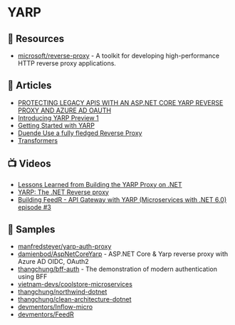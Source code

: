 # YARP


## 📘 Resources
- [microsoft/reverse-proxy](https://github.com/microsoft/reverse-proxy) - A toolkit for developing high-performance HTTP reverse proxy applications.

## 📕 Articles
- [PROTECTING LEGACY APIS WITH AN ASP.NET CORE YARP REVERSE PROXY AND AZURE AD OAUTH](https://damienbod.com/2021/01/11/protecting-legacy-apis-with-an-asp-net-core-yarp-reverse-proxy-and-azure-ad-oauth/)
- [Introducing YARP Preview 1](https://devblogs.microsoft.com/dotnet/introducing-yarp-preview-1/)
- [Getting Started with YARP](https://microsoft.github.io/reverse-proxy/articles/getting-started.html)
- [Duende Use a fully fledged Reverse Proxy](https://docs.duendesoftware.com/identityserver/v5/bff/apis/remote/)
- [Transformers](https://microsoft.github.io/reverse-proxy/articles/transforms.html)

## 📺 Videos
- [Lessons Learned from Building the YARP Proxy on .NET](https://www.youtube.com/watch?v=WJcjlSEXqWA)
- [YARP: The .NET Reverse proxy](https://docs.microsoft.com/en-us/shows/On-NET/YARP-The-NET-Reverse-proxy)
- [Building FeedR - API Gateway with YARP (Microservices with .NET 6.0) episode #3](https://www.youtube.com/watch?v=jn0SFUennII)

## 🚀 Samples
- [manfredsteyer/yarp-auth-proxy](https://github.com/manfredsteyer/yarp-auth-proxy)
- [damienbod/AspNetCoreYarp](https://github.com/damienbod/AspNetCoreYarp) - ASP.NET Core & Yarp reverse proxy with Azure AD OIDC, OAuth2
- [thangchung/bff-auth](https://github.com/thangchung/bff-auth) - The demonstration of modern authentication using BFF 
- [vietnam-devs/coolstore-microservices](https://github.com/vietnam-devs/coolstore-microservices/blob/main/src/BFFs/WebApiGateway/Startup.cs)
- [thangchung/northwind-dotnet](https://github.com/thangchung/northwind-dotnet/blob/main/AppGateway/appsettings.json)
- [thangchung/clean-architecture-dotnet](https://github.com/thangchung/clean-architecture-dotnet/blob/main/samples/AppGateway/appsettings.json)
- [devmentors/Inflow-micro](https://github.com/devmentors/Inflow-micro/blob/010e822c4f923558d92fec261105bc9951cf0556/src/APIGateway/Inflow.APIGateway/Startup.cs#L73)
- [devmentors/FeedR](https://github.com/devmentors/FeedR/blob/master/src/Gateway/FeedR.Gateway/appsettings.json)